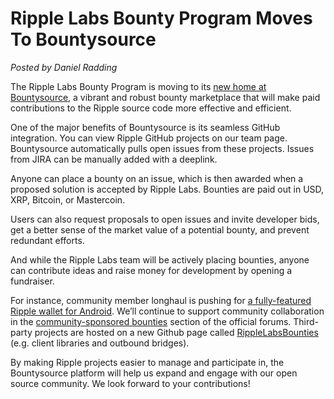 # Ripple Labs Bounty Program Moves To Bountysource

_Posted by Daniel Radding_

The Ripple Labs Bounty Program is moving to its [new home at Bountysource](https://www.bountysource.com/teams/ripple/bounties), a vibrant and robust bounty marketplace that will make paid contributions to the Ripple source code more effective and efficient.

One of the major benefits of Bountysource is its seamless GitHub integration. You can view Ripple GitHub projects on our team page. Bountysource automatically pulls open issues from these projects. Issues from JIRA can be manually added with a deeplink.

Anyone can place a bounty on an issue, which is then awarded when a proposed solution is accepted by Ripple Labs. Bounties are paid out in USD, XRP, Bitcoin, or Mastercoin.

Users can also request proposals to open issues and invite developer bids, get a better sense of the market value of a potential bounty, and prevent redundant efforts.

And while the Ripple Labs team will be actively placing bounties, anyone can contribute ideas and raise money for development by opening a fundraiser.

For instance, community member longhaul is pushing for [a fully-featured Ripple wallet for Android](https://www.bountysource.com/teams/instant-ripple/fundraiser). We’ll continue to support community collaboration in the [community-sponsored bounties](https://ripple.com/forum/viewforum.php?f=22) section of the official forums. Third-party projects are hosted on a new Github page called [RippleLabsBounties](https://github.com/ripplelabsbounties) (e.g. client libraries and outbound bridges).

By making Ripple projects easier to manage and participate in, the Bountysource platform will help us expand and engage with our open source community. We look forward to your contributions!
